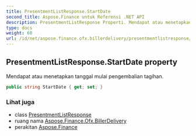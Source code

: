 ```yaml
---
title: PresentmentListResponse.StartDate
second_title: Aspose.Finance untuk Referensi .NET API
description: PresentmentListResponse Properti. Mendapat atau menetapkan tanggal mulai pengembalian tagihan.
type: docs
weight: 60
url: /id/net/aspose.finance.ofx.billerdelivery/presentmentlistresponse/startdate/
---
```

## PresentmentListResponse.StartDate property

Mendapat atau menetapkan tanggal mulai pengembalian tagihan.

```csharp
public string StartDate { get; set; }
```

### Lihat juga

* class [PresentmentListResponse](../)
* ruang nama [Aspose.Finance.Ofx.BillerDelivery](../../presentmentlistresponse/)
* perakitan [Aspose.Finance](../../../)


